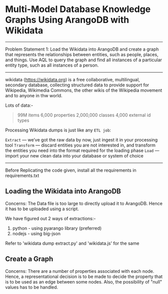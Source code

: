 # Multi-Model Database Knowledge Graphs Using ArangoDB with Wikidata
-------------------------------------------------------------------------------------

Problem Statement 1: Load the Wikidata into ArangoDB and create a graph that represents the relationships between entities, such as people, places, and things. Use AQL to query the graph and find all instances of a particular entity type, such as all instances of a person.

-------------------------------------------------------------------------------------

wikidata (https://wikidata.org) is a free collaborative, multilingual, secondary database, collecting structured data to provide support for Wikipedia, Wikimedia Commons, the other wikis of the Wikipedia movement and to anyone in thw world.

Lots of data:-
> 99M items
> 6,000 properties
> 2,000,000 classes
> 4,000 external id types

Processing Wikidata dumps is just like any `ETL job`:

`Extract` — we’ve got the raw data by now, just ingest it in your processing tool
`Transform` — discard entities you are not interested in, and transform the entities you need into the format required for the loading phase
`Load` — import your new clean data into your database or system of choice

--------------------------------------------------------------------------------------

Before Replicating the code given, install all the requirements in requirements.txt

## Loading the Wikidata into ArangoDB

Concerns: The Data file is too large to directly upload it to ArangoDB. Hence it has to be uploaded using a script.

We have figured out 2 ways of extractions:-
1) python - using pyarango library (preferred)
2) nodejs - using big-json

Refer to 'wikidata dump extract.py' and 'wikidata.js' for the same

## Create a Graph

Concerns: There are a number of properties associated with each node. Hence, a representational decision is to be made to decide the property that is to be used as an edge between some nodes. Also, the possibility of "null" values has to be handled.


